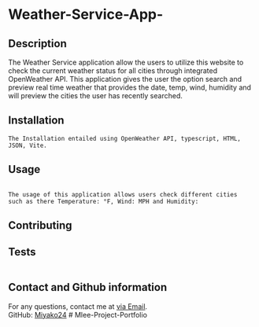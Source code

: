 # Weather-Service-App-

## Description
The Weather Service application allow the users to utilize this website to check the current weather status for all cities through integrated OpenWeather API. This application gives the user the option search and preview real time weather that provides the date, temp, wind, humidity and will preview the cities the user has recently searched.

## Installation
```
The Installation entailed using OpenWeather API, typescript, HTML, JSON, Vite.

```

## Usage
```

The usage of this application allows users check different cities  such as there Temperature: °F, Wind: MPH and Humidity: 
```
## Contributing


## Tests
```test included running terminal commands NPM I, NPM run build and NPM run start:dev for the application to launch open via web browser to where the user able to seearch whichever city they desire. 
```

## Contact and Github information

For any questions, contact me at [via Email](mailto:dreamgardens24@gmail.com).  
GitHub: [Miyako24](https://github.com/Miyako24/Weather-Service-App-) # Mlee-Project-Portfolio
